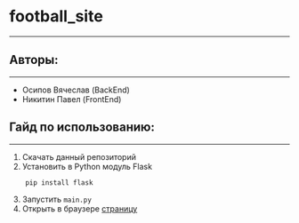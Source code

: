 # football_site
___
## Авторы:
____
- Осипов Вячеслав (BackEnd)
- Никитин Павел (FrontEnd)

## Гайд по использованию:
____
1. Скачать данный репозиторий
2. Установить в Python модуль Flask
```cmd
	pip install flask
```
3. Запустить `main.py`
4. Открыть в браузере [страницу](http://127.0.0.1:5000)
